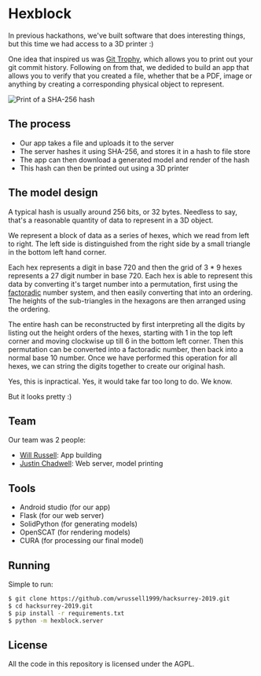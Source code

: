 # Hexblock

In previous hackathons, we've built software that does interesting things, but
this time we had access to a 3D printer :)

One idea that inspired us was [Git Trophy](https://gittrophy.com/), which
allows you to print out your git commit history. Following on from that, we
dedided to build an app that allows you to verify that you created a file,
whether that be a PDF, image or anything by creating a corresponding physical
object to represent.

![Print of a SHA-256 hash](https://raw.githubusercontent.com/wrussell1999/hacksurrey-2019/master/print.jpg)

## The process

- Our app takes a file and uploads it to the server
- The server hashes it using SHA-256, and stores it in a hash to file store
- The app can then download a generated model and render of the hash
- This hash can then be printed out using a 3D printer

## The model design

A typical hash is usually around 256 bits, or 32 bytes. Needless to say, that's
a reasonable quantity of data to represent in a 3D object.

We represent a block of data as a series of hexes, which we read from left to
right. The left side is distinguished from the right side by a small triangle
in the bottom left hand corner.

Each hex represents a digit in base 720 and then the grid of 3 * 9 hexes
represents a 27 digit number in base 720. Each hex is able to represent this
data by converting it's target number into a permutation, first using the
[factoradic](https://en.wikipedia.org/wiki/Factorial_number_system) number
system, and then easily converting that into an ordering. The heights of the
sub-triangles in the hexagons are then arranged using the ordering.

The entire hash can be reconstructed by first interpreting all the digits by
listing out the height orders of the hexes, starting with 1 in the top left
corner and moving clockwise up till 6 in the bottom left corner. Then this
permutation can be converted into a factoradic number, then back into a normal
base 10 number. Once we have performed this operation for all hexes, we can
string the digits together to create our original hash.

Yes, this is inpractical. Yes, it would take far too long to do. We know.

But it looks pretty :)

## Team

Our team was 2 people:

- [Will Russell](https://github.com/wrussell1999): App building
- [Justin Chadwell](https://github.com/jedevc): Web server, model printing

## Tools

- Android studio (for our app)
- Flask (for our web server)
- SolidPython (for generating models)
- OpenSCAT (for rendering models)
- CURA (for processing our final model)

## Running

Simple to run:

```bash
$ git clone https://github.com/wrussell1999/hacksurrey-2019.git
$ cd hacksurrey-2019.git
$ pip install -r requirements.txt
$ python -m hexblock.server
```
## License

All the code in this repository is licensed under the AGPL.
